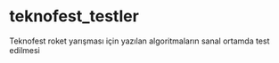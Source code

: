 # teknofest_testler
Teknofest roket yarışması için yazılan algoritmaların sanal ortamda test edilmesi
